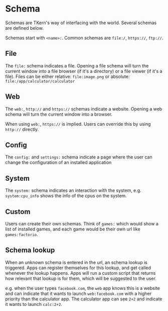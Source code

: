 # Schema

Schemas are TKern's way of interfacing with the world. Several schemas are defined below.

Schemas start with `<name>:`. Common schemas are `file:/`, `https://`, `ftp://`.

## File

The `file:` schema indicates a file. Opening a file schema will turn the current window into a file browser (if it's a directory) or a file viewer (if it's a file).
Files can be either relative: `file:image.png` or absolute: `file:/app/calculator/calculator`

## Web

The `web:`, `http://` and `https://` schemas indicate a website. Opening a web schema will turn the current window into a browser.

When using `web:`, `https://` is implied. Users can override this by using `http://` directly.

## Config

The `config:` and `settings:` schema indicate a page where the user can change the configuration of an installed application

## System

The `system:` schema indicates an interaction with the system, e.g. `system:cpu_info` shows the info of the cpus on the system.

## Custom

Users can create their own schemas. Think of `games:` which would show a list of installed games, and each game would be their own url like `games:factorio`.

## Schema lookup

When an unknown schema is entered in the url, an schema lookup is triggered. Apps can register themselves for this lookup, and get called whenever the lookup happens. Apps will run a custom script that returns how relevant that lookup is for them, which will be suggested to the user.

e.g. when the user types `facebook.com`, the `web` app knows this is a website and can indicate that it wants to launch `web:facebook.com` with a higher priority than the calculator app. The calculator app can see `2+2` and indicate it wants to launch `calc:2+2`.
